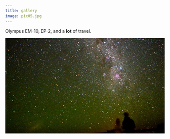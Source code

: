 ```yaml
---
title: gallery
image: pic05.jpg
---
```


Olympus EM-10, EP-2, and a <b>lot</b> of travel.

<div class="box alt">
					<div class="row uniform 50%">
						<div class="4u"><span class="image fit"><a href="https://www.flickr.com/photos/umbriel/27294628299/in/album-72157675488876997/"><img src="assets/images/pic02.jpg" alt="" /></a></span></div>
        </div>
</div>
 

